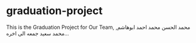 # graduation-project
This is the Graduation Project for Our Team, محمد الحسن محمد احمد ابوهاشم, محمد سعيد جمعه الى اخره...

